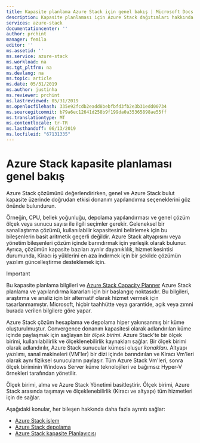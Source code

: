 ```yaml
---
title: Kapasite planlama Azure Stack için genel bakış | Microsoft Docs
description: Kapasite planlaması için Azure Stack dağıtımları hakkında bilgi edinin.
services: azure-stack
documentationcenter: ''
author: prchint
manager: femila
editor: ''
ms.assetid: ''
ms.service: azure-stack
ms.workload: na
ms.tgt_pltfrm: na
ms.devlang: na
ms.topic: article
ms.date: 05/31/2019
ms.author: justinha
ms.reviewer: prchint
ms.lastreviewed: 05/31/2019
ms.openlocfilehash: 335e92fcdb2eadd8bebfbfd3fb2e3b31edd00734
ms.sourcegitcommit: b79a6ec12641d258b9f199da0a35365898ae55ff
ms.translationtype: MT
ms.contentlocale: tr-TR
ms.lasthandoff: 06/13/2019
ms.locfileid: "67131335"
---
```

# <a name="overview-of-azure-stack-capacity-planning"></a>Azure Stack kapasite planlaması genel bakış

Azure Stack çözümünü değerlendirirken, genel ve Azure Stack bulut kapasite üzerinde doğrudan etkisi donanım yapılandırma seçeneklerini göz önünde bulundurun. 

Örneğin, CPU, bellek yoğunluğu, depolama yapılandırması ve genel çözüm ölçek veya sunucu sayısı ile ilgili seçimler gerekir. Geleneksel bir sanallaştırma çözümü, kullanılabilir kapasitesini belirlemek için bu bileşenlerin basit aritmetik geçerli değildir. Azure Stack altyapısını veya yönetim bileşenleri çözüm içinde barındırmak için yerleşik olarak bulunur. Ayrıca, çözümün kapasite bazıları ayrılır dayanıklılık, hizmet kesintisi durumunda, Kiracı iş yüklerini en aza indirmek için bir şekilde çözümün yazılım güncelleştirme desteklemek için. 

> [!IMPORTANT]
> Bu kapasite planlama bilgileri ve [Azure Stack Capacity Planner](https://aka.ms/azstackcapacityplanner) Azure Stack planlama ve yapılandırma kararları için bir başlangıç noktasıdır. Bu bilgileri, araştırma ve analiz için bir alternatif olarak hizmet vermek için tasarlanmamıştır. Microsoft, hiçbir taahhütte veya garantide, açık veya zımni burada verilen bilgilere göre yapar.
 
Azure Stack çözüm hesaplama ve depolama hiper yakınsanmış bir küme oluşturulmuştur. Convergence donanım kapasitesi olarak adlandırılan küme içinde paylaşmak için sağlayan bir *ölçek birimi*. Azure Stack'te bir ölçek birimi, kullanılabilirlik ve ölçeklenebilirlik kaynakları sağlar. Bir ölçek birimi olarak adlandırılır, Azure Stack sunucular kümesi oluşur *konakları*. Altyapı yazılımı, sanal makineleri (VM'ler) bir dizi içinde barındırılan ve Kiracı Vm'leri olarak aynı fiziksel sunucuların paylaşır. Tüm Azure Stack Vm'leri, sonra ölçek biriminin Windows Server küme teknolojileri ve bağımsız Hyper-V örnekleri tarafından yönetilir. 

Ölçek birimi, alma ve Azure Stack Yönetimi basitleştirir. Ölçek birimi, Azure Stack arasında taşımayı ve ölçeklenebilirlik (Kiracı ve altyapı) tüm hizmetleri için de sağlar. 

Aşağıdaki konular, her bileşen hakkında daha fazla ayrıntı sağlar:

- [Azure Stack işlem](azure-stack-capacity-planning-compute.md)
- [Azure Stack depolama](azure-stack-capacity-planning-storage.md)
- [Azure Stack kapasite Planlayıcısı](azure-stack-capacity-planner.md)
